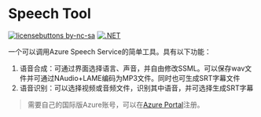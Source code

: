 # Speech Tool

[![licensebuttons by-nc-sa](https://licensebuttons.net/l/by-sa/4.0/88x31.png)](https://creativecommons.org/licenses/by-nc-sa/4.0)
[![.NET](https://github.com/dasudiy/SpeechTool/actions/workflows/dotnet.yml/badge.svg)](https://github.com/dasudiy/SpeechTool/actions/workflows/dotnet.yml)

一个可以调用Azure Speech Service的简单工具。具有以下功能：
1. 语音合成：可通过界面选择语言、声音，并自由修改SSML。可以保存wav文件并可通过NAudio+LAME编码为MP3文件。同时也可生成SRT字幕文件
2. 语音识别：可以选择视频或音频文件，识别其中语音，并可选择生成SRT字幕


> 需要自己的国际版Azure账号，可以在[Azure Portal](https://portal.azure.com)注册。
